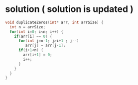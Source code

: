 # solution ( solution is updated )

```c
void duplicateZeros(int* arr, int arrSize) {
  int n = arrSize;
  for(int i=0; i<n; i++) {
    if(arr[i] == 0) {
      for(int j=n-1; j>i+1 ; j--)
         arr[j] = arr[j-1];
      if(i+1<n) {
        arr[i+1] = 0;
        i++; 
      }
    }
  }
}
```

